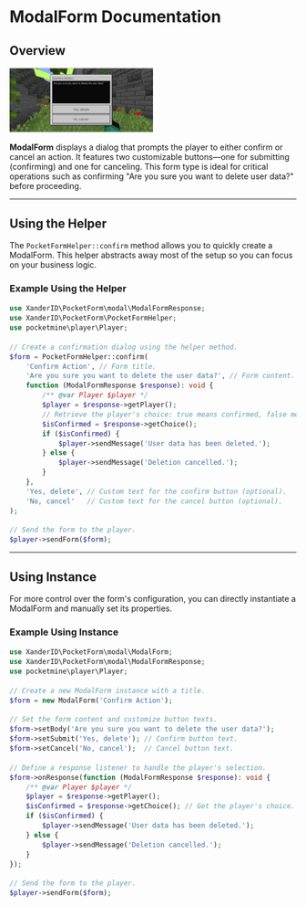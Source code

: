 # ModalForm Documentation

## Overview

<a href="https://drive.google.com/file/d/1_e2S28ElWI0lVVSfbE9m6qvY4Ng9tKNH/view?usp=drive_link">
  <img src="https://raw.githubusercontent.com/XanderID/PocketForm/refs/heads/docs/assets/modal-form.jpg" width="50%" height="50%" />
</a>

**ModalForm** displays a dialog that prompts the player to either confirm or cancel an action. It features two customizable buttons—one for submitting (confirming) and one for canceling. This form type is ideal for critical operations such as confirming "Are you sure you want to delete user data?" before proceeding.

---

## Using the Helper

The `PocketFormHelper::confirm` method allows you to quickly create a ModalForm. This helper abstracts away most of the setup so you can focus on your business logic.

### Example Using the Helper

```php
use XanderID\PocketForm\modal\ModalFormResponse;
use XanderID\PocketForm\PocketFormHelper;
use pocketmine\player\Player;

// Create a confirmation dialog using the helper method.
$form = PocketFormHelper::confirm(
    'Confirm Action', // Form title.
    'Are you sure you want to delete the user data?', // Form content.
    function (ModalFormResponse $response): void {
        /** @var Player $player */
        $player = $response->getPlayer();
        // Retrieve the player's choice: true means confirmed, false means cancelled.
        $isConfirmed = $response->getChoice();
        if ($isConfirmed) {
            $player->sendMessage('User data has been deleted.');
        } else {
            $player->sendMessage('Deletion cancelled.');
        }
    },
    'Yes, delete', // Custom text for the confirm button (optional).
    'No, cancel'   // Custom text for the cancel button (optional).
);

// Send the form to the player.
$player->sendForm($form);
```

---

## Using Instance

For more control over the form's configuration, you can directly instantiate a ModalForm and manually set its properties.

### Example Using Instance

```php
use XanderID\PocketForm\modal\ModalForm;
use XanderID\PocketForm\modal\ModalFormResponse;
use pocketmine\player\Player;

// Create a new ModalForm instance with a title.
$form = new ModalForm('Confirm Action');

// Set the form content and customize button texts.
$form->setBody('Are you sure you want to delete the user data?');
$form->setSubmit('Yes, delete'); // Confirm button text.
$form->setCancel('No, cancel');  // Cancel button text.

// Define a response listener to handle the player's selection.
$form->onResponse(function (ModalFormResponse $response): void {
    /** @var Player $player */
    $player = $response->getPlayer();
    $isConfirmed = $response->getChoice(); // Get the player's choice.
    if ($isConfirmed) {
        $player->sendMessage('User data has been deleted.');
    } else {
        $player->sendMessage('Deletion cancelled.');
    }
});

// Send the form to the player.
$player->sendForm($form);
```
